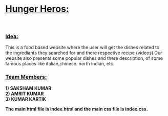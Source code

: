 <b><h1><u>Hunger Heros:</u></h1></b><br>
<b><h3><u>Idea:</u></h3></b> This is a food based website where the user will get the dishes related to the ingrediants they searched for and there respective recipe (videos).Our website also presents some popular dishes and there description, of some famous places like italian,chinese. north indian, etc.<br>
<b><h3><u>Team Members:</h3></u></b>
                               
 <b>1) SAKSHAM KUMAR</b><br>
 <b>2) AMRIT KUMAR</b><br>
 <b>3) KUMAR KARTIK</b><br>
 
 
 <b>The main html file is index.html and the main css file is index.css.</b>
                         
